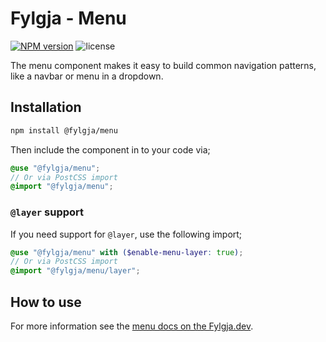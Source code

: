 # Fylgja - Menu

[![NPM version](https://img.shields.io/npm/v/@fylgja/menu)](https://www.npmjs.org/package/@fylgja/menu)
![license](https://img.shields.io/github/license/fylgja/fylgja)

The menu component makes it easy to build common navigation patterns,
like a navbar or menu in a dropdown.

## Installation

```bash
npm install @fylgja/menu
```

Then include the component in to your code via;

```scss
@use "@fylgja/menu";
// Or via PostCSS import
@import "@fylgja/menu";
```

### `@layer` support

If you need support for `@layer`,
use the following import;

```scss
@use "@fylgja/menu" with ($enable-menu-layer: true);
// Or via PostCSS import
@import "@fylgja/menu/layer";
```

## How to use

For more information see the [menu docs on the Fylgja.dev](https://fylgja.dev/components/menu/).
